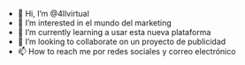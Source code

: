 - 👋 Hi, I’m @4llvirtual
- 👀 I’m interested in  el mundo del marketing
- 🌱 I’m currently learning a usar esta nueva plataforma
- 💞️ I’m looking to collaborate on un proyecto de publicidad
- 📫 How to reach me por redes sociales y correo electrónico

<!---
4llvirtual/4llvirtual is a ✨ special ✨ repository because its `README.md` (this file) appears on your GitHub profile.
You can click the Preview link to take a look at your changes.
--->
